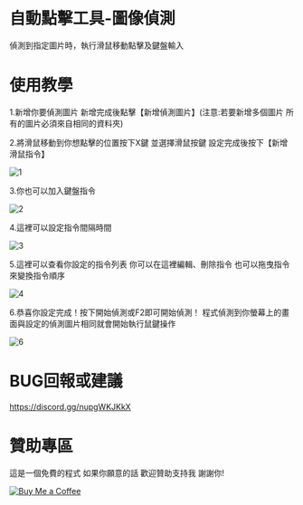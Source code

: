 # 自動點擊工具-圖像偵測

偵測到指定圖片時，執行滑鼠移動點擊及鍵盤輸入

# 使用教學
1.新增你要偵測圖片 新增完成後點擊【新增偵測圖片】(注意:若要新增多個圖片 所有的圖片必須來自相同的資料夾)

2.將滑鼠移動到你想點擊的位置按下X鍵 並選擇滑鼠按鍵 設定完成後按下【新增滑鼠指令】 

![1](https://github.com/user-attachments/assets/bda2d45a-7211-47a8-8dd5-150367e58da8)

3.你也可以加入鍵盤指令

![2](https://github.com/user-attachments/assets/b834e38d-b935-41dd-ae87-87e9548ce28d)


4.這裡可以設定指令間隔時間

![3](https://github.com/user-attachments/assets/82142aa4-989a-4071-a4dd-0f50f0c19dee)

5.這裡可以查看你設定的指令列表 你可以在這裡編輯、刪除指令 也可以拖曳指令來變換指令順序

![4](https://github.com/user-attachments/assets/abed3d85-0aea-4f72-86f0-10db764ece2f)

6.恭喜你設定完成！按下開始偵測或F2即可開始偵測！
程式偵測到你螢幕上的畫面與設定的偵測圖片相同就會開始執行鼠鍵操作

![6](https://github.com/user-attachments/assets/bc91159f-fef5-416f-8e4b-8e9354b5a870)









# BUG回報或建議
https://discord.gg/nupgWKJKkX

# 贊助專區
這是一個免費的程式 如果你願意的話 歡迎贊助支持我 謝謝你!

[![Buy Me a Coffee](https://www.buymeacoffee.com/assets/img/custom_images/orange_img.png)](https://www.buymeacoffee.com/dreamtv)
